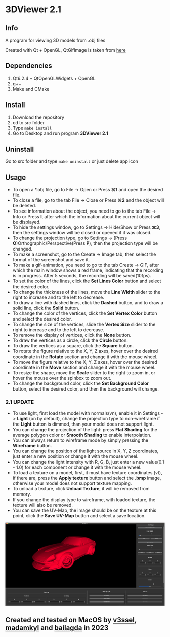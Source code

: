 # 3DViewer 2.1

## Info
A program for viewing 3D models from .obj files

Created with Qt + OpenGL, QtGifImage is taken from [here](https://github.com/dbzhang800/QtGifImage)

## Dependencies
1. Qt6.2.4 + QtOpenGLWidgets + OpenGL
2. g++
3. Make and CMake


## Install
1. Download the repository
2. cd to src folder
3. Type `make install`
4. Go to Desktop and run program **3DViewer 2.1**

## Uninstall
Go to src folder and type `make uninstall` or just delete app icon

## Usage
* To open a *.obj file, go to File -> Open or Press **⌘1** and open the desired file.
* To close a file, go to the tab File -> Close or Press **⌘2** and the object will be deleted.
* To see information about the object, you need to go to the tab File -> Info or Press **I**, after which the information about the current object will be displayed.
* To hide the settings window, go to Settings -> Hide/Show or Press **⌘3**, then the settings window will be closed or opened if it was closed.
* To change the projection type, go to Settings -> (Press **O**)Orthographic/Perspective(Press **P**), then the projection type will be changed.
* To make a screenshot, go to the Create -> Image tab, then select the format of the screenshot and save it.
* To make a gif-animation, you need to go to the tab Create -> GIF, after which the main window shows a red frame, indicating that the recording is in progress. After 5 seconds, the recording will be saved(10fps).
* To set the color of the lines, click the **Set Lines Color** button and select the desired color.
* To change the thickness of the lines, move the **Line Width** slider to the right to increase and to the left to decrease.
* To draw a line with dashed lines, click the **Dashed** button, and to draw a solid line, click the **Solid** button.
* To change the color of the vertices, click the **Set Vertex Color** button and select the desired color.
* To change the size of the vertices, slide the **Vertex Size** slider to the right to increase and to the left to decrease.
* To remove the display of vertices, click the **None** button.
* To draw the vertices as a circle, click the **Circle** button.
* To draw the vertices as a square, click the **Square** button.
* To rotate the figure relative to the X, Y, Z axes, hover over the desired coordinate in the **Rotate** section and change it with the mouse wheel.
* To move the figure relative to the X, Y, Z axes, hover over the desired coordinate in the **Move** section and change it with the mouse wheel.
* To resize the shape, move the **Scale** slider to the right to zoom in, or hover the mouse over the spinbox to zoom out.
* To change the background color, click the **Set Background Color** button, select the desired color, and then the background will change.

### 2.1 UPDATE
* To use light, first load the model with normals(vn), enable it in Settings -> **Light** (on by default), change the projection type to non-wireframe if the **Light** button is dimmed, than your model does not support light.
* You can change the projection of the light: press **Flat Shading** for the average polygon color or **Smooth Shading** to enable interpolation.
* You can always return to wireframe mode by simply pressing the **Wireframe** button.
* You can change the position of the light source in X, Y, Z coordinates, just enter a new position or change it with the mouse wheel.
* You can change the light intensity with R, G, B, just enter a new value(0.1 - 1.0) for each component or change it with the mouse wheel.
* To load a texture on a model, first, it must have texture coordinates (vt), if there are, press the **Apply texture** button and select the **.bmp** image, otherwise your model does not support texture mapping.
* To unload a texture, click **Unload Texture**, it will be removed from memory.
* If you change the display type to wireframe, with loaded texture, the texture will also be removed.
* You can save the UV-Map, the image should be on the texture at this point, click the **Save UV-Map** button and select a save location.

![Datsun 280Z](/misc/image.png)

## Created and tested on MacOS by [v3ssel](https://github.com/v3ssel), [madamkyl](https://github.com/Viki2302) and [bailagda](https://github.com/bailagda) in 2023
